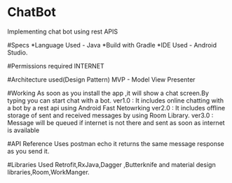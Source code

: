 # ChatBot
Implementing chat bot using rest APIS

#Specs
*Language Used - Java
*Build with Gradle
*IDE Used -  Android Studio.

#Permissions required
INTERNET

#Architecture used(Design Pattern)
MVP - Model View Presenter

#Working
As soon as you install the app ,it will show a chat screen.By typing you can start chat with a bot.
ver1.0 : It includes online chatting with a bot by a rest api using Android Fast Netowrking
ver2.0 : It includes offline storage of sent and received messages by using Room Library.
ver3.0 : Message will be queued if internet is not there and sent as soon as internet is available

#API Reference
Uses postman echo it returns the same message response as you send it.

#Libraries Used
Retrofit,RxJava,Dagger ,Butterknife and material design libraries,Room,WorkManger.

